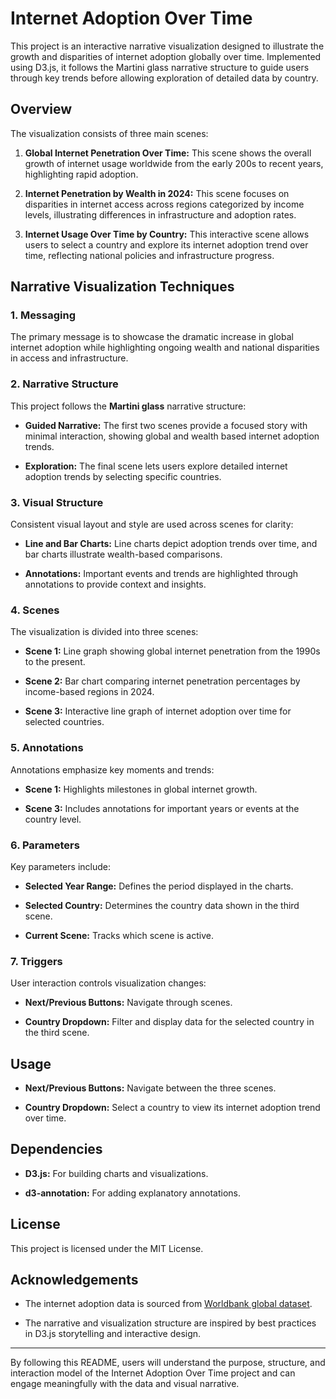 # Internet Adoption Over Time

This project is an interactive narrative visualization designed to illustrate the growth and disparities of internet adoption globally over time. Implemented using D3.js, it follows the Martini glass narrative structure to guide users through key trends before allowing exploration of detailed data by country.

## Overview

The visualization consists of three main scenes:

1. **Global Internet Penetration Over Time:** This scene shows the overall growth of internet usage worldwide from the early 200s to recent years, highlighting rapid adoption.

2. **Internet Penetration by Wealth in 2024:** This scene focuses on disparities in internet access across regions categorized by income levels, illustrating differences in infrastructure and adoption rates.

3. **Internet Usage Over Time by Country:** This interactive scene allows users to select a country and explore its internet adoption trend over time, reflecting national policies and infrastructure progress.

## Narrative Visualization Techniques

### 1. Messaging

The primary message is to showcase the dramatic increase in global internet adoption while highlighting ongoing wealth and national disparities in access and infrastructure.

### 2. Narrative Structure

This project follows the **Martini glass** narrative structure:

- **Guided Narrative:** The first two scenes provide a focused story with minimal interaction, showing global and wealth based internet adoption trends.

- **Exploration:** The final scene lets users explore detailed internet adoption trends by selecting specific countries.

### 3. Visual Structure

Consistent visual layout and style are used across scenes for clarity:

- **Line and Bar Charts:** Line charts depict adoption trends over time, and bar charts illustrate wealth-based comparisons.

- **Annotations:** Important events and trends are highlighted through annotations to provide context and insights.

### 4. Scenes

The visualization is divided into three scenes:

- **Scene 1:** Line graph showing global internet penetration from the 1990s to the present.

- **Scene 2:** Bar chart comparing internet penetration percentages by income-based regions in 2024.

- **Scene 3:** Interactive line graph of internet adoption over time for selected countries.

### 5. Annotations

Annotations emphasize key moments and trends:

- **Scene 1:** Highlights milestones in global internet growth.

- **Scene 3:** Includes annotations for important years or events at the country level.

### 6. Parameters

Key parameters include:

- **Selected Year Range:** Defines the period displayed in the charts.

- **Selected Country:** Determines the country data shown in the third scene.

- **Current Scene:** Tracks which scene is active.

### 7. Triggers

User interaction controls visualization changes:

- **Next/Previous Buttons:** Navigate through scenes.

- **Country Dropdown:** Filter and display data for the selected country in the third scene.

## Usage

- **Next/Previous Buttons:** Navigate between the three scenes.

- **Country Dropdown:** Select a country to view its internet adoption trend over time.

## Dependencies

- **D3.js:** For building charts and visualizations.

- **d3-annotation:** For adding explanatory annotations.

## License

This project is licensed under the MIT License.

## Acknowledgements

- The internet adoption data is sourced from [Worldbank global dataset](https://data.worldbank.org/indicator/IT.NET.USER.ZS).

- The narrative and visualization structure are inspired by best practices in D3.js storytelling and interactive design.

---

By following this README, users will understand the purpose, structure, and interaction model of the Internet Adoption Over Time project and can engage meaningfully with the data and visual narrative.
